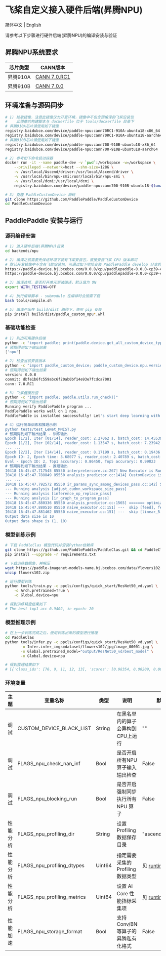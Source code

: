 # 飞桨自定义接入硬件后端(昇腾NPU)

简体中文 | [English](./README.md)

请参考以下步骤进行硬件后端(昇腾NPU)的编译安装与验证

## 昇腾NPU系统要求

| 芯片类型  | CANN版本     |
| --------- | -------- |
| 昇腾910A | [CANN 7.0.RC1](https://www.hiascend.com/developer/download/community/result?module=cann&cann=7.0.RC1.beta1)  |
| 昇腾910B | [CANN 7.0.0](https://www.hiascend.com/developer/download/community/result?module=cann&cann=7.0.0)  |

## 环境准备与源码同步

```bash
# 1) 拉取镜像，注意此镜像仅为开发环境，镜像中不包含预编译的飞桨安装包
#    此镜像的构建脚本与 dockerfile 位于 tools/dockerfile 目录下
# 昇腾910A芯片请使用如下镜像
registry.baidubce.com/device/paddle-npu:cann70RC1-910A-ubuntu18-x86_64
registry.baidubce.com/device/paddle-npu:cann70RC1-910A-ubuntu18-aarch64
# 昇腾910B芯片请使用如下镜像
registry.baidubce.com/device/paddle-npu:cann700-910B-ubuntu18-x86_64
registry.baidubce.com/device/paddle-npu:cann700-910B-ubuntu18-aarch64

# 2) 参考如下命令启动容器
docker run -it --name paddle-dev -v `pwd`:/workspace -w=/workspace \
    --privileged --network=host --shm-size=128G \
    -v /usr/local/Ascend/driver:/usr/local/Ascend/driver \
    -v /usr/local/bin/npu-smi:/usr/local/bin/npu-smi \
    -v /usr/local/dcmi:/usr/local/dcmi \
    registry.baidubce.com/device/paddle-npu:cann700-910B-ubuntu18-$(uname -m) /bin/bash

# 3) 克隆 PaddleCustomDevice 源码
git clone https://github.com/PaddlePaddle/PaddleCustomDevice
cd PaddleCustomDevice
```

## PaddlePaddle 安装与运行

### 源码编译安装

```bash
# 1) 进入硬件后端(昇腾NPU)目录
cd backends/npu

# 2) 编译之前需要先保证环境下装有飞桨安装包，直接安装飞桨 CPU 版本即可
# 默认开发镜像中不含有飞桨安装包，可通过如下地址安装 PaddlePaddle develop 分支的 nightly build 版本的安装包
https://paddle-device.bj.bcebos.com/0.0.0/cpu/paddlepaddle-0.0.0-cp39-cp39-linux_x86_64.whl
https://paddle-device.bj.bcebos.com/0.0.0/cpu/paddlepaddle-0.0.0-cp39-cp39-linux_aarch64.whl

# 3) 编译选项，是否打开单元测试编译，默认值为 ON
export WITH_TESTING=OFF

# 4) 执行编译脚本 - submodule 在编译时会按需下载
bash tools/compile.sh

# 5) 编译产出在 build/dist 路径下，使用 pip 安装
pip install build/dist/paddle_custom_npu*.whl
```

### 基础功能检查

```bash
# 1) 列出可用硬件后端
python -c "import paddle; print(paddle.device.get_all_custom_device_type())"
# 预期得到如下输出结果
['npu']

# 2) 检查当前安装版本
python -c "import paddle_custom_device; paddle_custom_device.npu.version()"
# 预期得到如下输出结果
version: 0.0.0
commit: dbfe1b6fc559abc6f20ab0bf14e93e7fcdca7001
cann: 7.0.RC1

# 3) 飞桨健康检查
python -c "import paddle; paddle.utils.run_check()"
# 预期得到如下输出结果
Running verify PaddlePaddle program ...
PaddlePaddle works well on 1 npu.
PaddlePaddle is installed successfully! Let's start deep learning with PaddlePaddle now.

# 4) 运行简单训练和推理示例
python tests/test_LeNet_MNIST.py
# 预期得到如下输出结果 - 训练输出
Epoch [1/2], Iter [01/14], reader_cost: 2.27062 s, batch_cost: 14.45539 s, ips: 283.35449 samples/s, eta: 0:06:44
Epoch [1/2], Iter [02/14], reader_cost: 1.13547 s, batch_cost: 7.23942 s, ips: 565.79091 samples/s, eta: 0:03:15
... ...
Epoch [2/2], Iter [14/14], reader_cost: 0.17199 s, batch_cost: 0.19436 s, ips: 21074.31905 samples/s, eta: 0:00:00
Epoch ID: 2, Epoch time: 3.68077 s, reader_cost: 2.40789 s, batch_cost: 2.72104 s, avg ips: 15579.36234 samples/s
Eval - Epoch ID: 2, Top1 accurary:: 0.86450, Top5 accurary:: 0.99023
# 预期得到如下输出结果 - 推理输出
I0418 16:45:47.717545 85550 interpretercore.cc:267] New Executor is Running.
I0418 16:45:47.788849 85550 analysis_predictor.cc:1414] CustomDevice is enabled
... ...
I0418 16:45:47.792572 85550 ir_params_sync_among_devices_pass.cc:142] Sync params from CPU to CustomDevicenpu/0
--- Running analysis [adjust_cudnn_workspace_size_pass]
--- Running analysis [inference_op_replace_pass]
--- Running analysis [ir_graph_to_program_pass]
I0418 16:45:47.880336 85550 analysis_predictor.cc:1565] ======= optimize end =======
I0418 16:45:47.880510 85550 naive_executor.cc:151] ---  skip [feed], feed -> inputs
I0418 16:45:47.881462 85550 naive_executor.cc:151] ---  skip [linear_5.tmp_1], fetch -> fetch
Output data size is 10
Output data shape is (1, 10)
```

### 模型训练示例

```bash
# 下载 PaddleClas 模型代码并安装Python依赖库
git clone https://github.com/PaddlePaddle/PaddleClas.git && cd PaddleClas
pip install --upgrade -r requirements.txt

# 下载训练数据集，并解压
wget https://paddle-imagenet-models-name.bj.bcebos.com/data/flowers102.zip
unzip flowers102.zip

# 运行模型训练
python tools/train.py -c ppcls/configs/quick_start/ResNet50_vd.yaml \
    -o Arch.pretrained=True \
    -o Global.device=npu

# 得到训练精度结果如下
# The best top1 acc 0.9402, in epoch: 20
```

### 模型推理示例

```bash
# 在上一步训练完成之后，使用训练出来的模型进行推理
cd PaddleClas
python tools/infer.py -c ppcls/configs/quick_start/ResNet50_vd.yaml \
       -o Infer.infer_imgs=dataset/flowers102/jpg/image_00001.jpg \
       -o Global.pretrained_model="output/ResNet50_vd/best_model" \
       -o Global.device=npu

# 得到推理结果如下
# [{'class_ids': [76, 9, 11, 12, 13], 'scores': [0.98354, 0.00209, 0.00194, 0.00146, 0.00124], 'file_name': 'dataset/flowers102/jpg/image_00001.jpg', 'label_names': ['passion flower', 'globe thistle', "colt's foot", 'king protea', 'spear thistle']}]
```

### 环境变量

| 主题   | 变量名称                         | 类型   | 说明                              | 默认值                                                       |
| -------- | -------------------------------- | ------ | --------------------------------- | ------------------------------------------------------------ |
| 调试     | CUSTOM_DEVICE_BLACK_LIST  | String   | 在黑名单内的算子会异构到CPU上运行 | "" |
| 调试     | FLAGS_npu_check_nan_inf | Bool   | 是否开启所有NPU算子输入输出检查   | False                                                        |
| 调试     | FLAGS_npu_blocking_run | Bool   | 是否开启强制同步执行所有 NPU 算子 | False                                                        |
| 性能分析 | FLAGS_npu_profiling_dir | String | 设置 Profiling 数据保存目录       | "ascend_profiling"                                           |
| 性能分析 | FLAGS_npu_profiling_dtypes | Uint64 | 指定需要采集的 Profiling 数据类型 | 见 [runtime.cc](https://github.com/PaddlePaddle/PaddleCustomDevice/blob/develop/backends/npu/runtime/runtime.cc#L31) |
| 性能分析 | FLAGS_npu_profiling_metrics | Uint64 | 设置 AI Core 性能指标采集项       | 见 [runtime.cc](https://github.com/PaddlePaddle/PaddleCustomDevice/blob/develop/backends/npu/runtime/runtime.cc#L36) |
| 性能加速 | FLAGS_npu_storage_format  | Bool   | 支持 Conv/BN 等算子的昇腾私有化格式 | False                                                        |
